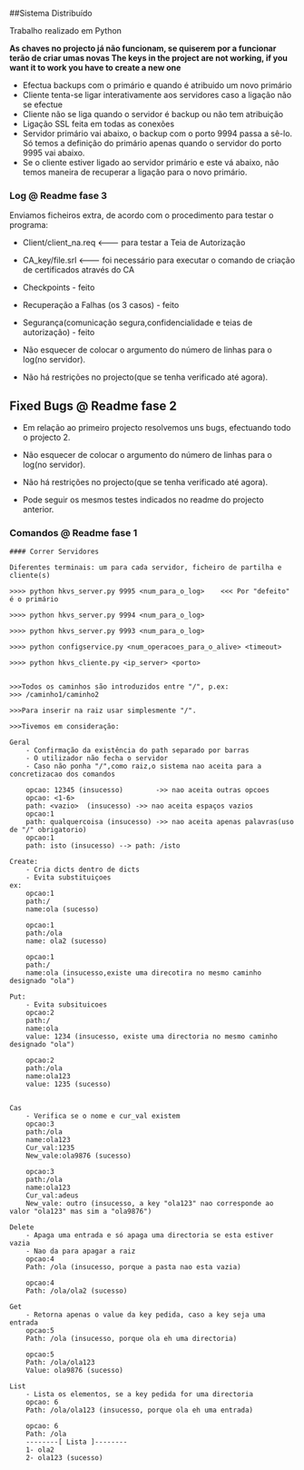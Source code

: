 ##Sistema Distribuído

Trabalho realizado em Python

**As chaves no projecto já não funcionam, se quiserem por a funcionar terão de criar umas novas
The keys in the project are not working, if you want it to work you have to create a new one**


- Efectua backups com o primário e quando é atribuido um novo primário
- Cliente tenta-se ligar interativamente aos servidores caso a ligação não se efectue
- Cliente não se liga quando o servidor é backup ou não tem atribuição
- Ligação SSL feita em todas as conexões 
- Servidor primário vai abaixo, o backup com o porto 9994 passa a sê-lo. Só temos a definição do primário apenas quando o servidor do porto 9995 vai abaixo.
- Se o cliente estiver ligado ao servidor primário e este vá abaixo, não temos maneira de recuperar a ligação para o novo primário.
											


### Log	@ Readme fase 3


Enviamos ficheiros extra, de acordo com o procedimento para testar o programa:

- Client/client_na.req 	<---		para testar a Teia de Autorização
- CA_key/file.srl	<--- 		foi necessário para executar o comando de criação de certificados através do CA

- Checkpoints 								- feito
- Recuperação a Falhas  (os 3 casos) 					- feito
- Segurança(comunicação segura,confidencialidade e teias de autorização) 	- feito


- Não esquecer de colocar o argumento do número de linhas para o log(no servidor).  

- Não há restrições no projecto(que se tenha verificado até agora).


## Fixed Bugs @ Readme fase 2



- Em relação ao primeiro projecto resolvemos uns bugs, efectuando todo o projecto 2.

- Não esquecer de colocar o argumento do número de linhas para o log(no servidor).

- Não há restrições no projecto(que se tenha verificado até agora).

- Pode seguir os mesmos testes indicados no readme do projecto anterior.


											
### Comandos @ Readme fase 1

	#### Correr Servidores
	
	Diferentes terminais: um para cada servidor, ficheiro de partilha e cliente(s)

	>>>> python hkvs_server.py 9995 <num_para_o_log>    <<< Por "defeito" é o primário

	>>>> python hkvs_server.py 9994 <num_para_o_log>

	>>>> python hkvs_server.py 9993 <num_para_o_log>

	>>>> python configservice.py <num_operacoes_para_o_alive> <timeout>

	>>>> python hkvs_cliente.py <ip_server> <porto>
					

	>>>Todos os caminhos são introduzidos entre "/", p.ex:
	>>>	/caminho1/caminho2

	>>>Para inserir na raiz usar simplesmente "/".

	>>>Tivemos em consideração:

	Geral
		- Confirmação da existência do path separado por barras
		- O utilizador não fecha o servidor
		- Caso não ponha "/",como raiz,o sistema nao aceita para a concretizacao dos comandos

		opcao: 12345 (insucesso)		->> nao aceita outras opcoes
		opcao: <1-6>
		path: <vazio>  (insucesso) ->> nao aceita espaços vazios
		opcao:1
		path: qualquercoisa (insucesso) ->> nao aceita apenas palavras(uso de "/" obrigatorio)
		opcao:1
		path: isto (insucesso) --> path: /isto

	Create:
		- Cria dicts dentro de dicts 
		- Evita substituiçoes 	
	ex:
		opcao:1
		path:/
		name:ola (sucesso)

		opcao:1
		path:/ola
		name: ola2 (sucesso)

		opcao:1
		path:/
		name:ola (insucesso,existe uma direcotira no mesmo caminho designado "ola")

	Put:
		- Evita subsituicoes
		opcao:2
		path:/
		name:ola
		value: 1234 (insucesso, existe uma directoria no mesmo caminho designado "ola")

		opcao:2
		path:/ola
		name:ola123
		value: 1235 (sucesso)


	Cas
		- Verifica se o nome e cur_val existem
		opcao:3
		path:/ola
		name:ola123
		Cur_val:1235
		New_vale:ola9876 (sucesso)

		opcao:3
		path:/ola
		name:ola123
		Cur_val:adeus
		New_vale: outro (insucesso, a key "ola123" nao corresponde ao valor "ola123" mas sim a "ola9876")

	Delete
		- Apaga uma entrada e só apaga uma directoria se esta estiver vazia
		- Nao da para apagar a raiz
		opcao:4
		Path: /ola (insucesso, porque a pasta nao esta vazia)

		opcao:4
		Path: /ola/ola2 (sucesso)	

	Get
		- Retorna apenas o value da key pedida, caso a key seja uma entrada
		opcao:5
		Path: /ola (insucesso, porque ola eh uma directoria)

		opcao:5
		Path: /ola/ola123
		Value: ola9876 (sucesso)

	List
		- Lista os elementos, se a key pedida for uma directoria
		opcao: 6
		Path: /ola/ola123 (insucesso, porque ola eh uma entrada)

		opcao: 6
		Path: /ola
		--------[ Lista ]--------
		1- ola2
		2- ola123 (sucesso)
												
											

